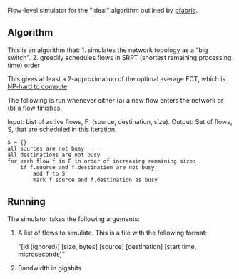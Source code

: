 Flow-level simulator for the "ideal" algorithm outlined by [pfabric](http://conferences.sigcomm.org/sigcomm/2013/papers/sigcomm/p435.pdf). 

Algorithm
---------
This is an algorithm that:
    1. simulates the network topology as a "big switch".
    2. greedily schedules flows in SRPT (shortest remaining processing time) order

This gives at least a 2-approximation of the optimal average FCT, which is [NP-hard to compute](http://dl.acm.org/citation.cfm?doid=378420.378792).

The following is run whenever either (a) a new flow enters the network or (b) a flow finishes.

Input: List of active flows, F: (source, destination, size).
Output: Set of flows, S, that are scheduled in this iteration.

    S = {}
    all sources are not busy
    all destinations are not busy
    for each flow f in F in order of increasing remaining size:
        if f.source and f.destination are not busy:
            add f to S
            mark f.source and f.destination as busy

Running
-------

The simulator takes the following arguments: 

1. A list of flows to simulate. This is a file with the following format: 

   "[id (ignored)] [size, bytes] [source] [destination] [start time, microseconds]"

2. Bandwidth in gigabits
